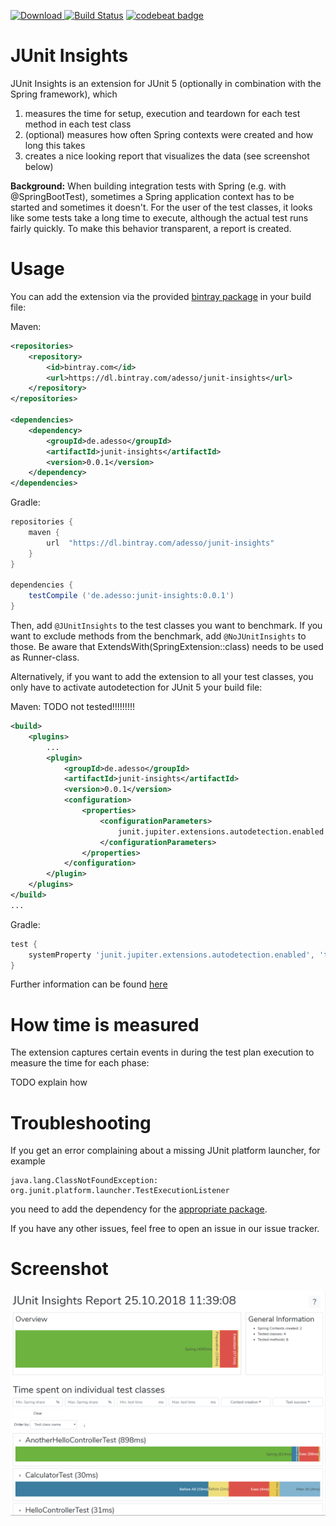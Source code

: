 [ ![Download](https://api.bintray.com/packages/adesso/junit-insights/junit-insights/images/download.svg) ](https://bintray.com/adesso/junit-insights/junit-insights)
[![Build Status](https://travis-ci.org/adessoAG/junit-insights.svg?branch=master)](https://travis-ci.org/adessoAG/junit-insights)
[![codebeat badge](https://codebeat.co/badges/bac44e06-3560-4c28-814c-b5495bfa3c28)](https://codebeat.co/projects/github-com-adessoag-junit-insights-master)
# JUnit Insights
JUnit Insights is an extension for JUnit 5 (optionally in combination with the Spring framework), which
1. measures the time for setup, execution and teardown for each test method in each test class
2. (optional) measures how often Spring contexts were created and how long this takes
2. creates a nice looking report that visualizes the data (see screenshot below)

**Background:** When building integration tests with Spring (e.g. with @SpringBootTest), sometimes a Spring application context has to be started and sometimes it doesn't.
For the user of the test classes, it looks like some tests take a long time to execute, although the actual test runs fairly quickly.
To make this behavior transparent, a report is created.

# Usage

You can add the extension via the provided [bintray package](https://bintray.com/adesso/junit-insights/junit-insights) in your build file:

Maven:
```xml
<repositories>
	<repository>
		<id>bintray.com</id>
		<url>https://dl.bintray.com/adesso/junit-insights</url>
	</repository>
</repositories>

<dependencies>
	<dependency>
		<groupId>de.adesso</groupId>
		<artifactId>junit-insights</artifactId>
		<version>0.0.1</version>
	</dependency>
</dependencies>
```

Gradle:
```gradle
repositories {
    maven {
        url  "https://dl.bintray.com/adesso/junit-insights"
    }
}

dependencies {
	testCompile ('de.adesso:junit-insights:0.0.1')
}
```

Then, add `@JUnitInsights` to the test classes you want to benchmark.
If you want to exclude methods from the benchmark, add `@NoJUnitInsights` to those.
Be aware that ExtendsWith(SpringExtension::class) needs to be used as Runner-class.

Alternatively, if you want to add the extension to all your test classes, you only have to activate autodetection for JUnit 5 your build file:

Maven: TODO not tested!!!!!!!!!
```xml
<build>
    <plugins>
        ...
        <plugin>
            <groupId>de.adesso</groupId>
            <artifactId>junit-insights</artifactId>
            <version>0.0.1</version>
            <configuration>
                <properties>
                    <configurationParameters>
                        junit.jupiter.extensions.autodetection.enabled = true
                    </configurationParameters>
                </properties>
            </configuration>
        </plugin>
    </plugins>
</build>
...
```

Gradle:
```gradle
test {
	systemProperty 'junit.jupiter.extensions.autodetection.enabled', 'true'
}
```
Further information can be found [here](https://junit.org/junit5/docs/current/user-guide/#extensions-registration-automatic)

# How time is measured
The extension captures certain events in during the test plan execution to measure the time for each phase:

TODO explain how

# Troubleshooting

If you get an error complaining about a missing JUnit platform launcher, for example

```
java.lang.ClassNotFoundException: org.junit.platform.launcher.TestExecutionListener
```
you need to add the dependency for the [appropriate package](https://mvnrepository.com/artifact/org.junit.platform/junit-platform-launcher).

If you have any other issues, feel free to open an issue in our issue tracker.

# Screenshot
![Screenshot 1](./screenshots/screen1.png)
